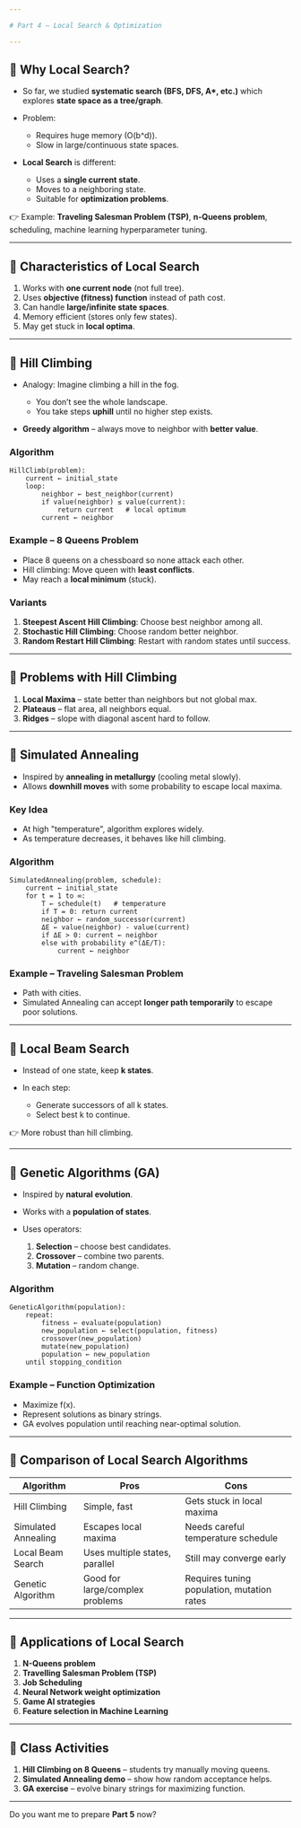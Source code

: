 ```yaml
---

# Part 4 – Local Search & Optimization

---
```


## 🔹 Why Local Search?

* So far, we studied **systematic search (BFS, DFS, A\*, etc.)** which explores **state space as a tree/graph**.
* Problem:

  * Requires huge memory (O(b^d)).
  * Slow in large/continuous state spaces.
* **Local Search** is different:

  * Uses a **single current state**.
  * Moves to a neighboring state.
  * Suitable for **optimization problems**.

👉 Example: **Traveling Salesman Problem (TSP)**, **n-Queens problem**, scheduling, machine learning hyperparameter tuning.

---

## 🔹 Characteristics of Local Search

1. Works with **one current node** (not full tree).
2. Uses **objective (fitness) function** instead of path cost.
3. Can handle **large/infinite state spaces**.
4. Memory efficient (stores only few states).
5. May get stuck in **local optima**.

---

## 🔹 Hill Climbing

* Analogy: Imagine climbing a hill in the fog.

  * You don’t see the whole landscape.
  * You take steps **uphill** until no higher step exists.

* **Greedy algorithm** – always move to neighbor with **better value**.

### Algorithm

```
HillClimb(problem):
    current ← initial_state
    loop:
        neighbor ← best_neighbor(current)
        if value(neighbor) ≤ value(current):
            return current   # local optimum
        current ← neighbor
```

### Example – 8 Queens Problem

* Place 8 queens on a chessboard so none attack each other.
* Hill climbing: Move queen with **least conflicts**.
* May reach a **local minimum** (stuck).

### Variants

1. **Steepest Ascent Hill Climbing**: Choose best neighbor among all.
2. **Stochastic Hill Climbing**: Choose random better neighbor.
3. **Random Restart Hill Climbing**: Restart with random states until success.

---

## 🔹 Problems with Hill Climbing

1. **Local Maxima** – state better than neighbors but not global max.
2. **Plateaus** – flat area, all neighbors equal.
3. **Ridges** – slope with diagonal ascent hard to follow.

---

## 🔹 Simulated Annealing

* Inspired by **annealing in metallurgy** (cooling metal slowly).
* Allows **downhill moves** with some probability to escape local maxima.

### Key Idea

* At high "temperature", algorithm explores widely.
* As temperature decreases, it behaves like hill climbing.

### Algorithm

```
SimulatedAnnealing(problem, schedule):
    current ← initial_state
    for t = 1 to ∞:
        T ← schedule(t)   # temperature
        if T = 0: return current
        neighbor ← random_successor(current)
        ΔE ← value(neighbor) - value(current)
        if ΔE > 0: current ← neighbor
        else with probability e^(ΔE/T):
            current ← neighbor
```

### Example – Traveling Salesman Problem

* Path with cities.
* Simulated Annealing can accept **longer path temporarily** to escape poor solutions.

---

## 🔹 Local Beam Search

* Instead of one state, keep **k states**.
* In each step:

  * Generate successors of all k states.
  * Select best k to continue.

👉 More robust than hill climbing.

---

## 🔹 Genetic Algorithms (GA)

* Inspired by **natural evolution**.
* Works with a **population of states**.
* Uses operators:

  1. **Selection** – choose best candidates.
  2. **Crossover** – combine two parents.
  3. **Mutation** – random change.

### Algorithm

```
GeneticAlgorithm(population):
    repeat:
        fitness ← evaluate(population)
        new_population ← select(population, fitness)
        crossover(new_population)
        mutate(new_population)
        population ← new_population
    until stopping_condition
```

### Example – Function Optimization

* Maximize f(x).
* Represent solutions as binary strings.
* GA evolves population until reaching near-optimal solution.

---

## 🔹 Comparison of Local Search Algorithms

| Algorithm           | Pros                            | Cons                                       |
| ------------------- | ------------------------------- | ------------------------------------------ |
| Hill Climbing       | Simple, fast                    | Gets stuck in local maxima                 |
| Simulated Annealing | Escapes local maxima            | Needs careful temperature schedule         |
| Local Beam Search   | Uses multiple states, parallel  | Still may converge early                   |
| Genetic Algorithm   | Good for large/complex problems | Requires tuning population, mutation rates |

---

## 🔹 Applications of Local Search

1. **N-Queens problem**
2. **Travelling Salesman Problem (TSP)**
3. **Job Scheduling**
4. **Neural Network weight optimization**
5. **Game AI strategies**
6. **Feature selection in Machine Learning**

---

## 🔹 Class Activities

1. **Hill Climbing on 8 Queens** – students try manually moving queens.
2. **Simulated Annealing demo** – show how random acceptance helps.
3. **GA exercise** – evolve binary strings for maximizing function.

---

Do you want me to prepare **Part 5** now?
